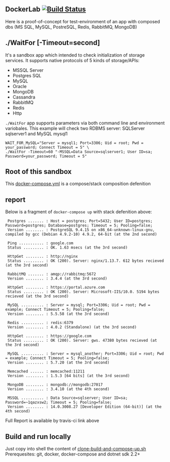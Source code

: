 ## DockerLab [![Build Status](https://travis-ci.org/devizer/DockerLab.svg?branch=master)](https://travis-ci.org/devizer/DockerLab)

Here is a proof-of-concept for test-environment of an app with composed dbs (MS SQL, MySQL, PostreSQL, Redis, RabbitMQ, MongoDB)

## ./WaitFor [-Timeout=second]

It's a sandbox app which intended to check initialization of storage services. It supports native protocols of 5 kinds of storage/APIs:
* MSSQL Server
* Postgres SQL
* MySQL
* Oracle
* MongoDB
* Cassandra
* RabbitMQ
* Redis
* Http

`./WaitFor` app supports parameters via both command line and environment variobales. 
This example will check two RDBMS server: SQLServer sqlserver1 and MySQL mysql1
```
WAIT_FOR_MySQL="Server = mysql1; Port=3306; Uid = root; Pwd = your_password; Connect Timeout = 5" \
./WaitFor -Timeout=60 "-MSSQL=Data Source=sqlserver1; User ID=sa; Password=your_password; Timeout = 5"
```

## Root of this sandbox
This [docker-compose.yml](containers/docker-compose.yml) is a compose/stack composition defenition

## report
Below is a fragment of `docker-compose up` with stack defenition above:
```
 Postgres ....... : Host = postgres; Port=5432; User ID=postgres; Password=postgres; Database=postgres; Timeout = 5; Pooling=false;
 Version ........ : PostgreSQL 9.4.15 on x86_64-unknown-linux-gnu, compiled by gcc (Debian 4.9.2-10) 4.9.2, 64-bit (at the 2nd second)
 
 Ping ........... : google.com
 Status ......... : OK. 1.63 msecs (at the 3rd second)

 HttpGet ........ : http://nginx
 Status ......... : OK (200). Server: nginx/1.13.7. 612 bytes recieved (at the 3rd second)

 RabbitMQ ....... : amqp://rabbitmq:5672
 Version ........ : 3.4.4 (at the 3rd second)
 
 HttpGet ........ : https://portal.azure.com
 Status ......... : OK (200). Server: Microsoft-IIS/10.0. 5194 bytes recieved (at the 3rd second)

 MySQL .......... : Server = mysql; Port=3306; Uid = root; Pwd = example; Connect Timeout = 5; Pooling=false;
 Version ........ : 5.5.58 (at the 3rd second)
 
 Redis .......... : redis:6379
 Version ........ : 4.0.2 (Standalone) (at the 3rd second)
 
 HttpGet ........ : https://google.com
 Status ......... : OK (200). Server: gws. 47380 bytes recieved (at the 3rd second)
 
 MySQL .......... : Server = mysql_another; Port=3306; Uid = root; Pwd = example; Connect Timeout = 5; Pooling=false;
 Version ........ : 5.7.20 (at the 3rd second)
 
 Memcached ...... : memcached:11211
 Version ........ : 1.5.3 [64 bits] (at the 3rd second)
 
 MongoDB ........ : mongodb://mongodb:27017
 Version ........ : 3.4.10 (at the 4th second)

 MSSQL .......... : Data Source=sqlserver; User ID=sa; Password=~1qazxsw2; Timeout = 5; Pooling=false;
 Version ........ : 14.0.3008.27 [Developer Edition (64-bit)] (at the 4th second)
```
Full Report is available by travis-ci link above

## Build and run locally
Just copy into shell the content of [clone-build-and-compose-up.sh](standalone-clone-and-build-then-compose.sh)
Prerequesites: git, docker, docker-compose and dotnet sdk 2.2+
